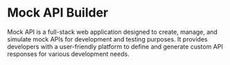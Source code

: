 # Mock API Builder

Mock API is a full-stack web application designed to create, manage, and simulate mock APIs for development and testing purposes.
It provides developers with a user-friendly platform to define and generate custom API responses for various development needs.